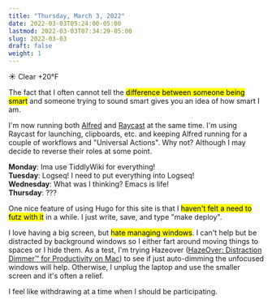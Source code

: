 ```yaml
---
title: "Thursday, March 3, 2022"
date: 2022-03-03T05:24:00-05:00
lastmod: 2022-03-03T07:34:29-05:00
slug: 2022-03-03
draft: false
weight: 1
---
```


☀️   Clear +20°F

The fact that I often cannot tell the <mark>difference between someone being smart</mark> and someone trying to sound smart gives you an idea of how smart I am.

I'm now running both [Alfred](https://alfredapp.com) and [Raycast](https://www.raycast.com) at the same time. I'm using Raycast for launching, clipboards, etc. and keeping Alfred running for a couple of workflows and "Universal Actions". Why not? Although I may decide to reverse their roles at some point.

**Monday**: Ima use TiddlyWiki for everything! <br />
**Tuesday**: Logseq! I need to put everything into Logseq! <br />
**Wednesday**: What was I thinking? Emacs is life! <br />
**Thursday**: ???

One nice feature of using Hugo for this site is that I <mark>haven't felt a need to futz with it</mark> in a while. I just write, save, and type "make deploy".

I love having a big screen, but <mark>hate managing windows</mark>. I can't help but be distracted by background windows so I either fart around moving things to spaces or I hide them. As a test, I'm trying Hazeover ([HazeOver: Distraction Dimmer™ for Productivity on Mac](https://hazeover.com/)) to see if just auto-dimming the unfocused windows will help. Otherwise, I unplug the laptop and use the smaller screen and it's often a relief.

I feel like withdrawing at a time when I should be participating.

[//]: # "Exported with love from a post written in Org mode"
[//]: # "- https://github.com/kaushalmodi/ox-hugo"
